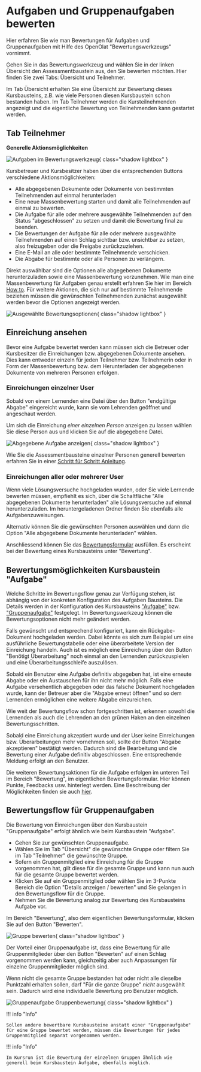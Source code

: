 # Aufgaben und Gruppenaufgaben bewerten

Hier erfahren Sie wie man Bewertungen für Aufgaben und Gruppenaufgaben mit Hilfe des OpenOlat "Bewertungswerkzeugs" vornimmt.

Gehen Sie in das Bewertungswerkzeug und wählen Sie in der linken Übersicht den Assessmentbaustein aus, den Sie bewerten möchten. Hier finden Sie zwei Tabs: Übersicht und Teilnehmer. 

Im Tab Übersicht erhalten Sie eine Übersicht zur Bewertung dieses Kursbausteins, z.B. wie viele Personen diesen Kursbaustein schon bestanden haben. 
Im Tab Teilnehmer werden die Kursteilnehmenden angezeigt und die eigentliche Bewertung von Teilnehmenden kann gestartet werden.  

## Tab Teilnehmer

**Generelle Aktionsmöglichkeiten**

![Aufgaben im Bewertungswerkzeug](assets/Bewertungswerkzeug_Aufgabe_TN_172.png){ class="shadow lightbox" }

Kursbetreuer und Kursbesitzer haben über die entsprechenden Buttons verschiedene Aktionsmöglichkeiten: 

* Alle abgegebenen Dokumente oder Dokumente von bestimmten Teilnehmenden auf einmal herunterladen
* Eine neue Massenbewertung starten und damit alle Teilnehmenden auf einmal zu bewerten.
* Die Aufgabe für alle oder mehrere ausgewählte Teilnehmenden auf den Status "abgeschlossen" zu setzen und damit die Bewertung final zu beenden. 
* Die Bewertungen der Aufgabe für alle oder mehrere ausgewählte Teilnehmenden auf einen Schlag sichtbar bzw. unsichtbar zu setzen, also freizugeben oder die Freigabe zurückzuziehen.
* Eine E-Mail an alle oder bestimmte Teilnehmende verschicken.
* Die Abgabe für bestimmte oder alle Personen zu verlängern.

Direkt auswählbar sind die Optionen alle abgegebenen Dokumente herunterzuladen sowie eine Massenbewertung vorzunehmen. Wie man eine Massenbewertung für Aufgaben genau erstellt erfahren Sie hier im Bereich [How to](../../manual_how-to/bulk_assessment/bulk_assessment.de.md).
Für weitere Aktionen, die sich nur auf bestimmte Teilnehmende beziehen müssen die gewünschten Teilnehmenden zunächst ausgewählt werden bevor die Optionen angezeigt werden.

![Ausgewählte Bewertungsoptionen](assets/Bewertungswerkzeug_Aufgabe_TN1_172.png){ class="shadow lightbox" }

## Einreichung ansehen

Bevor eine Aufgabe bewertet werden kann müssen sich die Betreuer oder Kursbesitzer die Einreichungen bzw. abgegebenen Dokumente ansehen. Dies kann entweder einzeln für jeden Teilnehmer bzw. Teilnehmerin oder in Form der Massenbewertung bzw. dem Herunterladen der abgegebenen Dokumente von mehreren Personen erfolgen. 

### Einreichungen einzelner User

Sobald von einem Lernenden eine Datei über den Button "endgültige Abgabe" eingereicht wurde, kann sie vom Lehrenden geöffnet und angeschaut werden.

Um sich die Einreichung _einer einzelnen Person_ anzeigen zu lassen wählen Sie diese Person aus und klicken Sie auf die abgegebene Datei. 

![Abgegebene Aufgabe anzeigen](assets/Aufgabe_abgegeben.png){ class="shadow lightbox" }

Wie Sie die Assessmentbausteine einzelner Personen generell bewerten erfahren Sie  in einer [Schritt für Schritt Anleitung](Assessment_of_learners.de.md).

### Einreichungen aller oder mehrerer User

Wenn viele Lösungsversuche hochgeladen wurden, oder Sie viele Lernende bewerten müssen, empfiehlt es sich, über die Schaltfläche "Alle abgegebenen Dokumente herunterladen" alle Lösungsversuche auf einmal herunterzuladen. Im heruntergeladenen Ordner finden Sie ebenfalls alle Aufgabenzuweisungen. 

Alternativ können Sie die gewünschten Personen auswählen und dann die Option "Alle abgegebene Dokumente herunterladen" wählen. 

Anschliessend können Sie das [Bewertungsformular](The_assessment_form.de.md) ausfüllen. Es erscheint bei der Bewertung eines Kursbausteins unter "Bewertung".


## Bewertungsmöglichkeiten Kursbaustein "Aufgabe"

Welche Schritte im Bewertungsflow genau zur Verfügung stehen, ist abhängig von der konkreten Konfiguration des Aufgaben Bausteins. Die Details werden in der Konfiguration des Kursbausteins ["Aufgabe"](../learningresources/Course_Element_Task.de.md) bzw. ["Gruppenaufgabe"](../learningresources/Course_Element_Grouptask.de.md) festgelegt. Im Bewertungswerkzeug können die Bewertungsoptionen nicht mehr geändert werden.

Falls gewünscht und entsprechend konfiguriert, kann ein Rückgabe-Dokument hochgeladen werden. Dabei könnte es sich zum Beispiel um eine ausführliche Bewertungstabelle oder eine überarbeitete Version der Einreichung handeln. Auch ist es möglich eine Einreichung über den Button "Benötigt Überarbeitung" noch einmal an den Lernenden zurückzuspielen und eine Überarbeitungsschleife auszulösen.

Sobald ein Benutzer eine Aufgabe definitiv abgegeben hat, ist eine erneute Abgabe oder ein Austauschen für ihn nicht mehr möglich. Falls eine Aufgabe versehentlich abgegeben oder das falsche Dokument hochgeladen wurde, kann der Betreuer aber die "Abgabe erneut öffnen" und so dem Lernenden ermöglichen eine weitere Abgabe einzureichen.

Wie weit der Bewertungsflow schon fortgeschritten ist, erkennen sowohl die Lernenden als auch die Lehrenden an den grünen Haken an den einzelnen Bewertungsschritten.

Sobald eine Einreichung akzeptiert wurde und der User keine Einreichungen bzw. Überarbeitungen mehr vornehmen soll, sollte der Button "Abgabe akzeptieren" bestätigt werden. Dadurch sind die Bearbeitung und die Bewertung einer Aufgabe definitiv abgeschlossen. Eine entsprechende Meldung erfolgt an den Benutzer.

Die weiteren Bewertungsaktionen für die Aufgabe erfolgen im unteren Teil im Bereich "Bewertung", im eigentlichen Bewertungsformular. Hier können Punkte, Feedbacks usw. hinterlegt werden. Eine Beschreibung der Möglichkeiten finden sie auch [hier](The_assessment_form.de.md).

## Bewertungsflow für Gruppenaufgaben

Die Bewertung von Einreichungen über den Kursbaustein "Gruppenaufgabe" erfolgt ähnlich wie beim Kursbaustein "Aufgabe".

 * Gehen Sie zur gewünschten Gruppenaufgabe.
 * Wählen Sie im Tab "Übersicht" die gewünschte Gruppe oder filtern Sie im Tab "Teilnehmer" die gewünschte Gruppe. 
 * Sofern ein Gruppenmitglied eine Einreichung für die Gruppe vorgenommen hat, gilt diese für die gesamte Gruppe und kann nun auch für die gesamte Gruppe bewertet werden.
 * Klicken Sie auf ein Gruppenmitglied oder wählen Sie im 3-Punkte Bereich die Option "Details anzeigen / bewerten" und Sie gelangen in den Bewertungsflow für die Gruppe. 
 * Nehmen Sie die Bewertung analog zur Bewertung des Kursbausteins Aufgabe vor. 

Im Bereich "Bewertung", also dem eigentlichen Bewertungsformular, klicken Sie auf den Button "Bewerten". 

![Gruppe bewerten](assets/Gruppe_bewerten.png){ class="shadow lightbox" }

Der Vorteil einer Gruppenaufgabe ist, dass eine Bewertung für alle Gruppenmitglieder über den Button "Bewerten" auf einen Schlag vorgenommen werden kann, gleichzeitig aber auch Anpassungen für einzelne Gruppenmitglieder möglich sind.

Wenn nicht die gesamte Gruppe bestanden hat oder nicht alle dieselbe Punktzahl erhalten sollen, darf "Für die ganze Gruppe" _nicht_ ausgewählt sein. Dadurch wird eine individuelle Bewertung pro Benutzer möglich.

![Gruppenaufgabe Gruppenbewertung](assets/Gruppenbewertung.png){ class="shadow lightbox" }

!!! info "Info"

    Sollen andere bewertbare Kursbausteine anstatt einer "Gruppenaufgabe" für eine Gruppe bewertet werden, müssen die Bewertungen für jedes Gruppenmitglied separat vorgenommen werden.

!!! info "Info"

    Im Kursrun ist die Bewertung der einzelnen Gruppen ähnlich wie generell beim Kursbaustein Aufgabe, ebenfalls möglich.
